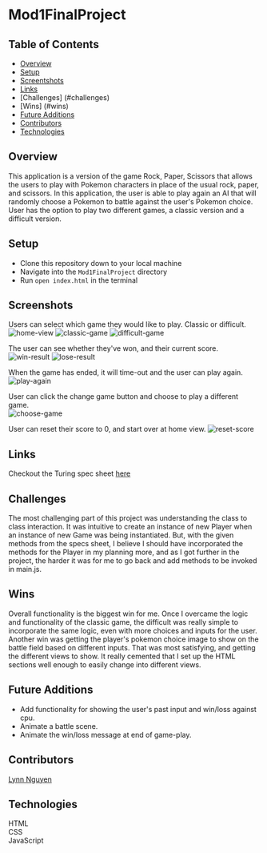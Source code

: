 # Mod1FinalProject
## Table of Contents
- [Overview](#overview)
- [Setup](#setup)
- [Screentshots](#screenshots)
- [Links](#links)
- [Challenges] (#challenges)
- [Wins] (#wins)
- [Future Additions](#future-additions)
- [Contributors](#contributors)
- [Technologies](#technologies)


## Overview

This application is a version of the game Rock, Paper, Scissors that allows the users to play with Pokemon characters in place of the usual rock, paper, and scissors. In this application, the user is able to play again an AI that will randomly choose a Pokemon to battle against the user's Pokemon choice. User has the option to play two different games, a classic version and a difficult version. 

## Setup
  
- Clone this repository down to your local machine
- Navigate into the `Mod1FinalProject` directory
- Run `open index.html` in the terminal
   
## Screenshots  
Users can select which game they would like to play. Classic or difficult.   
![home-view](https://user-images.githubusercontent.com/89872714/142043590-b45466c0-2fb3-40ae-8619-dadc3823c3d2.png)
![classic-game](https://user-images.githubusercontent.com/89872714/142041987-c01b10b5-d474-4223-9fbb-f1ed5fe27bb4.png)
![difficult-game](https://user-images.githubusercontent.com/89872714/142041653-38359630-4a51-44cd-b0a4-3b7fa34ad769.png)
   
The user can see whether they've won, and their current score.    
![win-result](https://user-images.githubusercontent.com/89872714/142043655-a657383d-1554-426e-8563-94fc58e16561.jpg)
![lose-result](https://user-images.githubusercontent.com/89872714/142043696-3268096e-c957-4a13-9f61-49a4f9f7d75c.png)

When the game has ended, it will time-out and the user can play again. 
![play-again](https://user-images.githubusercontent.com/89872714/142043510-5a725c14-417a-4cf2-b282-2a006dc4f8be.png)

User can click the change game button and choose to play a different game.   
![choose-game](https://user-images.githubusercontent.com/89872714/142043279-bb6aaf0c-533f-4190-936d-06b05c5dc4dd.png)

User can reset their score to 0, and start over at home view. 
![reset-score](https://user-images.githubusercontent.com/89872714/142041809-d8bfcfe2-a787-4866-8f16-c6d97fad877f.png)

## Links  
Checkout the Turing spec sheet [here](https://frontend.turing.edu/projects/module-1/rock-paper-scissors-solo.html)

## Challenges 
The most challenging part of this project was understanding the class to class interaction. It was intuitive to create an instance of new Player when an instance of new Game was being instantiated. But, with the given methods from the specs sheet, I believe I should have incorporated the methods for the Player in my planning more, and as I got further in the project, the harder it was for me to go back and add methods to be invoked in main.js. 

## Wins 
Overall functionality is the biggest win for me. Once I overcame the logic and functionality of the classic game, the difficult was really simple to incorporate the same logic, even with more choices and inputs for the user. Another win was getting the player's pokemon choice image to show on the battle field based on different inputs. That was most satisfying, and getting the different views to show. It really cemented that I set up the HTML sections well enough to easily change into different views. 

## Future Additions
- Add functionality for showing the user's past input and win/loss against cpu.  
- Animate a battle scene.   
- Animate the win/loss message at end of game-play. 

## Contributors  
[Lynn Nguyen](https://github.com/Alynn022)  
   
## Technologies
HTML  
CSS  
JavaScript
